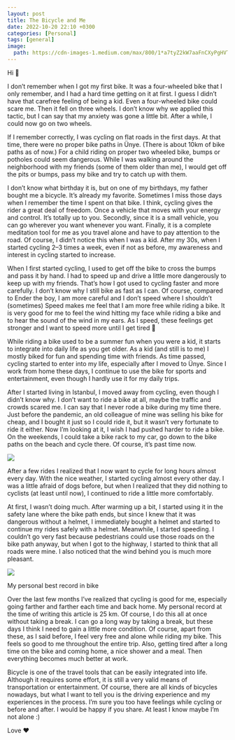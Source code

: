 ```yaml
---
layout: post
title: The Bicycle and Me
date: 2022-10-20 22:10 +0300
categories: [Personal]
tags: [general]
image:
  path: https://cdn-images-1.medium.com/max/800/1*a7tyZ2kW7aaFnCXyPgHVTQ.jpeg
---
```

Hi 👋

I don’t remember when I got my first bike. It was a four-wheeled bike that I only remember, and I had a hard time getting on it at first. I guess I didn’t have that carefree feeling of being a kid. Even a four-wheeled bike could scare me. Then it fell on three wheels. I don’t know why we applied this tactic, but I can say that my anxiety was gone a little bit. After a while, I could now go on two wheels.

If I remember correctly, I was cycling on flat roads in the first days. At that time, there were no proper bike paths in Ünye. (There is about 10km of bike paths as of now.) For a child riding on proper two wheeled bike, bumps or potholes could seem dangerous. While I was walking around the neighborhood with my friends (some of them older than me), I would get off the pits or bumps, pass my bike and try to catch up with them.

I don’t know what birthday it is, but on one of my birthdays, my father bought me a bicycle. It’s already my favorite. Sometimes I miss those days when I remember the time I spent on that bike. I think, cycling gives the rider a great deal of freedom. Once a vehicle that moves with your energy and control. It’s totally up to you. Secondly, since it is a small vehicle, you can go wherever you want whenever you want. Finally, it is a complete meditation tool for me as you travel alone and have to pay attention to the road. Of course, I didn’t notice this when I was a kid. After my 30s, when I started cycling 2–3 times a week, even if not as before, my awareness and interest in cycling started to increase.

When I first started cycling, I used to get off the bike to cross the bumps and pass it by hand. I had to speed up and drive a little more dangerously to keep up with my friends. That’s how I got used to cycling faster and more carefully. I don’t know why I still bike as fast as I can. Of course, compared to Ender the boy, I am more careful and I don’t speed where I shouldn’t (sometimes) Speed makes me feel that I am more free while riding a bike. It is very good for me to feel the wind hitting my face while riding a bike and to hear the sound of the wind in my ears. As I speed, these feelings get stronger and I want to speed more until I get tired 🥲

While riding a bike used to be a summer fun when you were a kid, it starts to integrate into daily life as you get older. As a kid (and still is to me) I mostly biked for fun and spending time with friends. As time passed, cycling started to enter into my life, especially after I moved to Ünye. Since I work from home these days, I continue to use the bike for sports and entertainment, even though I hardly use it for my daily trips.

After I started living in Istanbul, I moved away from cycling, even though I didn’t know why. I don’t want to ride a bike at all, maybe the traffic and crowds scared me. I can say that I never rode a bike during my time there. Just before the pandemic, an old colleague of mine was selling his bike for cheap, and I bought it just so I could ride it, but it wasn’t very fortunate to ride it either. Now I’m looking at it, I wish I had pushed harder to ride a bike. On the weekends, I could take a bike rack to my car, go down to the bike paths on the beach and cycle there. Of course, it’s past time now.

![](https://cdn-images-1.medium.com/max/800/1*VqRs1YETa28LfFJOBPr3rQ.jpeg)

After a few rides I realized that I now want to cycle for long hours almost every day. With the nice weather, I started cycling almost every other day. I was a little afraid of dogs before, but when I realized that they did nothing to cyclists (at least until now), I continued to ride a little more comfortably.

At first, I wasn’t doing much. After warming up a bit, I started using it in the safety lane where the bike path ends, but since I knew that it was dangerous without a helmet, I immediately bought a helmet and started to continue my rides safely with a helmet. Meanwhile, I started speeding. I couldn’t go very fast because pedestrians could use those roads on the bike path anyway, but when I got to the highway, I started to think that all roads were mine. I also noticed that the wind behind you is much more pleasant.

![](https://cdn-images-1.medium.com/max/800/1*2JwD1DQSUbRbtxNIr_p9Qg.jpeg)

My personal best record in bike

Over the last few months I’ve realized that cycling is good for me, especially going farther and farther each time and back home. My personal record at the time of writing this article is 25 km. Of course, I do this all at once without taking a break. I can go a long way by taking a break, but these days I think I need to gain a little more condition. Of course, apart from these, as I said before, I feel very free and alone while riding my bike. This feels so good to me throughout the entire trip. Also, getting tired after a long time on the bike and coming home, a nice shower and a meal. Then everything becomes much better at work.

Bicycle is one of the travel tools that can be easily integrated into life. Although it requires some effort, it is still a very valid means of transportation or entertainment. Of course, there are all kinds of bicycles nowadays, but what I want to tell you is the driving experience and my experiences in the process. I’m sure you too have feelings while cycling or before and after. I would be happy if you share. At least I know maybe I’m not alone :)

Love ❤️

